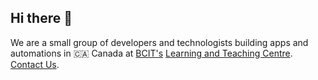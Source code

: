 ## Hi there 👋

We are a small group of developers and technologists building apps and automations in 🇨🇦 Canada at [BCIT's](https://www.bcit.ca/) [Learning and Teaching Centre](https://www.bcit.ca/learning-teaching-centre/). [Contact Us](mailto:courseproduction@bcit.ca).
<!--

**Here are some ideas to get you started:**

🙋‍♀️ A short introduction - what is your organization all about?
🌈 Contribution guidelines - how can the community get involved?
👩‍💻 Useful resources - where can the community find your docs? Is there anything else the community should know?
🍿 Fun facts - what does your team eat for breakfast?
🧙 Remember, you can do mighty things with the power of [Markdown](https://docs.github.com/github/writing-on-github/getting-started-with-writing-and-formatting-on-github/basic-writing-and-formatting-syntax)
-->
